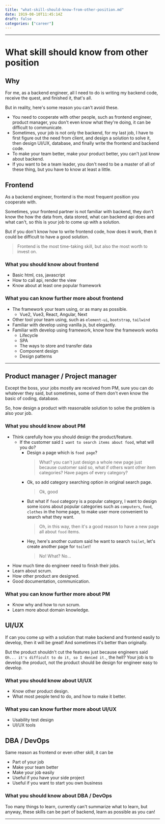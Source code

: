 ```yaml
---
title: "what-skill-should-know-from-other-position.md"
date: 1919-08-10T11:45:14Z
draft: false
categories: ["career"]
---
```




---

# What skill should know from other position

## Why

For me, as a backend engineer, all I need to do is writing my backend code, receive the quest, and finished it, that's all.

But in reality, here's some reason you can't avoid these.
* You need to cooperate with other people, such as frontend engineer, product manager, you don't even know what they're doing, it can be difficult to communicate.
* Sometimes, your job is not only the backend, for my last job, I have to first figure out the need from client, and design a solution to solve it, then design UI/UX, database, and finally write the frontend and backend code.
* To make your team better, make your product better, you can't just know about backend.
* If you want to be a team leader, you don't need to be a master of all of these thing, but you have to know at least a little.

## Frontend

As a backend engineer, frontend is the most frequent position you cooperate with.

Sometimes, your frontend partner is not familiar with backend, they don't know the how the data from, data stored, what can backend api does and what can't, so this is your job to come up with a solution.

But if you don't know how to write frontend code, how does it work, then it could be difficult to have a good solution.

> Frontend is the most time-taking skill, but also the most worth to invest on.

### What you should know about frontend

* Basic html, css, javascript
* How to call api, render the view
* Know about at least one popular framework

### What you can know further more about frontend

* The framework your team using, or as many as possible.
  * Vue2, Vue3, React, Angular, Next
* Other tool your team using, such as `element-ui`, `bootstrap`, `tailwind`
* Familiar with develop using vanilla js, but elegantly.
* Familiar with develop using framework, know how the framework works
  * Lifecycle
  * SPA
  * The ways to store and transfer data
  * Component design
  * Design patterns

---

## Product manager / Project manager

Except the boss, your jobs mostly are received from PM, sure you can do whatever they said, but sometimes, some of them don't even know the basic of coding, database.

So, how design a product with reasonable solution to solve the problem is also your job.

### What you should know about PM

* Think carefully how you should design the product/feature.
  * If the customer said `I want to search items about food`, what will you do?
    * Design a page which is `food page`?
        > What? you can't just design a whole new page just because customer said so, what if others want other item categories? Have pages of every category?
    * Ok, so add category searching option in original search page.
        > Ok, good
    * But what if `food` category is a popular category, I want to design some icons about popular categories such as `computers`, `food`, `clothes` in the home page, to make user more convenient to search what they want.
       > Oh, in this way, then it's a good reason to have a new page all about `food` items.
    * Hey, here's another custom said he want to search `toilet`, let's create another page for `toilet`!
      > No! What? No...
* How much time do engineer need to finish their jobs.
* Learn about scrum.
* How other product are designed.
* Good documentation, communication.

### What you can know further more about PM

* Know why and how to run scrum.
* Learn more about domain knowledge.

## UI/UX

If can you come up with a solution that make backend and frontend easily to develop, then it will be great! And sometimes it's better than originally.

But the product shouldn't cut the features just because engineers said `Oh... it's difficult to do it, so I denied it.`, the hell? Your job is to develop the product, not the product should be design for engineer easy to develop.

### What you should know about UI/UX

* Know other product design.
* What most people tend to do, and how to make it better.

### What you can know further more about UI/UX

* Usability test design
* UI/UX tools


## DBA / DevOps 

Same reason as frontend or even other skill, it can be
* Part of your job
* Make your team better
* Make your job easily
* Useful if you have your side project
* Useful if you want to start you own business

### What you should know about DBA / DevOps 

Too many things to learn, currently can't summarize what to learn, but anyway, these skills can be part of backend, learn as possible as you can!

---

